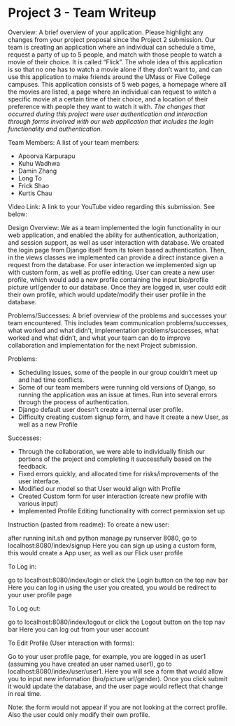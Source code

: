 # Project 3 - Team Writeup

Overview: A brief overview of your application. Please highlight any changes from your project proposal since the Project 2 submission.
Our team is creating an application where an individual can schedule a time, request a party of up to 5 people, and match with those people to watch a movie of their choice. It is called “Flick”. The whole idea of this application is so that no one has to watch a movie alone if they don’t want to, and can use this application to make friends around the UMass or Five College campuses. This application consists of 5 web pages, a homepage where all the movies are listed, a page where an individual can request to watch a specific movie at a certain time of their choice, and a location of their preference with people they want to watch it with. 
*The changes that occurred during this project were user authentication and interaction through forms involved with our web application that includes the login functionality and authentication.*

Team Members: A list of your team members:
- Apoorva Karpurapu 
- Kuhu Wadhwa
- Damin Zhang
- Long To
- Frick Shao
- Kurtis Chau

Video Link: A link to your YouTube video regarding this submission. See below: 

Design Overview: 
We as a team implemented the login functionality in our web application, and enabled the ability for authentication, authorization, and session support, as well as user interaction with database. We created the login page from Django itself from its token based authentication. Then, in the views classes we implemented can provide a direct instance given a request from the database.  For user interaction we implemented sign up with custom form, as well as profile editing.  User can create a new user profile, which would add a new profile containing the input bio/profile picture url/gender to our database.  Once they are logged in, user could edit their own profile, which would update/modify their user profile in the database.  


Problems/Successes: A brief overview of the problems and successes your team encountered. This includes team communication problems/successes, what worked and what didn’t, implementation problems/successes, what worked and what didn’t, and what your team can do to improve collaboration and implementation for the next Project submission.

Problems:

- Scheduling issues, some of the people in our group couldn’t meet up and had time conflicts.
- Some of our team members were running old versions of Django, so running the application was an issue at times.
Run into several errors through the process of authentication.
- Django default user doesn't create a internal user profile. 
- Difficulty creating custom signup form, and have it create a new User, as well as a new Profile

Successes:

- Through the collaboration, we were able to individually finish our portions of the project and completing it successfully based on the feedback.
- Fixed errors quickly, and allocated time for risks/improvements of the user interface.
- Modified our model so that User would align with Profile 
- Created Custom form for user interaction (create new profile with various input)
-  Implemented Profile Editing functionality with correct permission set up

Instruction (pasted from readme):
To create a new user:

after running init.sh and python manage.py runserver 8080, go to localhost:8080/index/signup
Here you can sign up using a custom form, this would create a App user, as well as our Flick user profile

To Log in:

go to localhost:8080/index/login or click the Login button on the top nav bar
Here you can log in using the user you created, you would be redirect to your user profile page

To Log out:

go to localhost:8080/index/logout or click the Logout button on the top nav bar
Here you can log out from your user account

To Edit Profile (User interaction with forms):

Go to your user profile page, for example, you are logged in as user1 (assuming you have created an user named user1), go to localhost:8080/index/user/user1.
Here you will see a form that would allow you to input new information (bio/picture url/gender).  Once you click submit it would update the database, and the user page would reflect that change in real time.

Note: the form would not appear if you are not looking at the correct profile.  Also the user could only modify their own profile.

